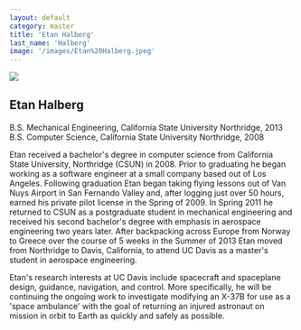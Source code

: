 ```yaml
---
layout: default
category: master
title: 'Etan Halberg'
last_name: 'Halberg'
image: '/images/Etan%20Halberg.jpeg'
---
```


<img src="{{ page.image }}">

<h2 class="team-title">Etan Halberg</h2>
<h4 class="team-position"></h4>
<p>B.S. Mechanical Engineering, California State University Northridge, 2013<br/>
B.S. Computer Science, California State University Northridge, 2008</p>
<p>Etan received a bachelor's degree in computer science from California State University, Northridge (CSUN) in 2008. Prior to graduating he began working as a software engineer at a small company based out of Los Angeles. Following graduation Etan began taking flying lessons out of Van Nuys Airport in San Fernando Valley and, after logging just over 50 hours, earned his private pilot license in the Spring of 2009. In Spring 2011 he returned to CSUN as a postgraduate student in mechanical engineering and received his second bachelor's degree with emphasis in aerospace engineering two years later. After backpacking across Europe from Norway to Greece over the course of 5 weeks in the Summer of 2013 Etan moved from Northridge to Davis, California, to attend UC Davis as a master's student in aerospace engineering.</p>
<p>Etan's research interests at UC Davis include spacecraft and spaceplane design, guidance, navigation, and control. More specifically, he will be continuing the ongoing work to investigate modifying an X-37B for use as a 'space ambulance' with the goal of returning an injured astronaut on mission in orbit to Earth as quickly and safely as possible.</p>
<ul class="team-member-other-info"></ul>
